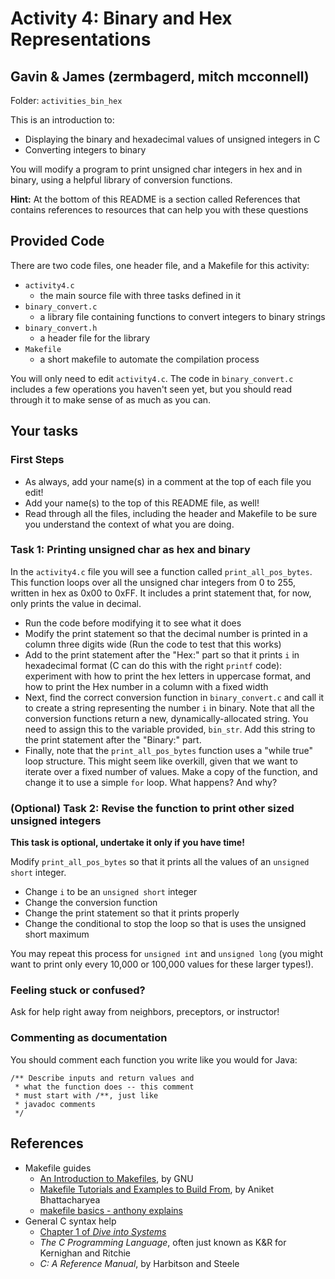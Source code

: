 # Activity 4: Binary and Hex Representations

## Gavin & James (zermbagerd, mitch mcconnell)
Folder: `activities_bin_hex`

This is an introduction to:
* Displaying the binary and hexadecimal values of unsigned integers in C
* Converting integers to binary

You will modify a program to print unsigned char integers in hex and
in binary, using a helpful library of conversion functions.

**Hint:** At the bottom of this README is a section called References that 
contains references to resources that can help you with these questions

## Provided Code

There are two code files, one header file, and a Makefile for this activity:

- `activity4.c`
    - the main source file with three tasks defined in it
- `binary_convert.c`
    - a library file containing functions to convert integers to binary strings
- `binary_convert.h`
    - a header file for the library
- `Makefile`
    - a short makefile to automate the compilation process

You will only need to edit `activity4.c`. The code in `binary_convert.c` includes
a few operations you haven't seen yet, but you should read through it to make sense
of as much as you can.


## Your tasks

### First Steps
- As always, add your name(s) in a comment at the top of each file you edit!
- Add your name(s) to the top of this README file, as well!
- Read through all the files, including the header and Makefile to be sure you
understand the context of what you are doing. 


### Task 1: Printing unsigned char as hex and binary

In the `activity4.c` file you will see a function called `print_all_pos_bytes`. 
This function loops over all the unsigned char integers from 0 to 255, written in
hex as 0x00 to 0xFF. It includes a print statement that, for now, only prints the
value in decimal.

- Run the code before modifying it to see what it does
- Modify the print statement so that the decimal number is printed in a column three
digits wide (Run the code to test that this works)
- Add to the print statement after the "Hex:" part so that it prints `i` in hexadecimal
format (C can do this with the right `printf` code): experiment with how to print the hex letters in uppercase format, and how to print the Hex number in a column with a fixed width
- Next, find the correct conversion function in `binary_convert.c` and call it
to create a string representing the number `i` in binary. Note that all the conversion
functions return a new, dynamically-allocated string. You need to assign this to the
variable provided, `bin_str`. Add this string to the print statement after the "Binary:"
part.
- Finally, note that the `print_all_pos_bytes` function uses a "while true"
loop structure. This might seem like overkill, given that we want to iterate over
a fixed number of values. Make a copy of the function, and change 
it to use a simple `for` loop. What happens? And why?

### (Optional) Task 2: Revise the function to print other sized unsigned integers

**This task is optional, undertake it only if you have time!**

Modify `print_all_pos_bytes` so that it prints all the values of an `unsigned short` integer.
- Change `i` to be an `unsigned short` integer
- Change the conversion function
- Change the print statement so that it prints properly
- Change the conditional to stop the loop so that is uses the unsigned short maximum

You may repeat this process for `unsigned int` and `unsigned long` (you might want to
print only every 10,000 or 100,000 values for these larger types!).


### Feeling stuck or confused?

Ask for help right away from neighbors, preceptors, or instructor!


### Commenting as documentation

You should comment each function you write like you would for Java:

	/** Describe inputs and return values and 
	 * what the function does -- this comment
	 * must start with /**, just like 
	 * javadoc comments
	 */

## References

- Makefile guides
  - [An Introduction to Makefiles](https://www.gnu.org/software/make/manual/html_node/Introduction.html), by GNU
  - [Makefile Tutorials and Examples to Build From](https://earthly.dev/blog/make-tutorial/), by Aniket Bhattacharyea
  - [makefile basics - anthony explains](https://www.youtube.com/watch?v=20GC9mYoFGs)
- General C syntax help
  - [Chapter 1 of _Dive into Systems_](https://diveintosystems.org/book/C1-C_intro/index.html)
  - _The C Programming Language_, often just known as K&R for Kernighan and Ritchie
  - _C: A Reference Manual_, by Harbitson and Steele
